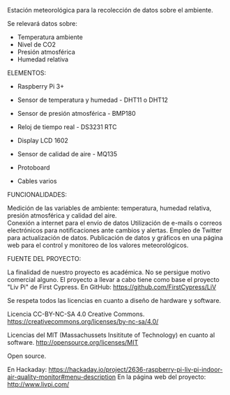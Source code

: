 Estación meteorológica para la recolección de datos sobre el ambiente.

Se relevará datos sobre:
- Temperatura ambiente
- Nivel de CO2
- Presión atmosférica
- Humedad relativa

ELEMENTOS: 

- Raspberry Pi 3+ 
- Sensor de temperatura y humedad - DHT11 o DHT12 
- Sensor de presión atmosférica - BMP180 
- Reloj de tiempo real - DS3231 RTC 
- Display LCD 1602 
- Sensor de calidad de aire - MQ135 

- Protoboard 
- Cables varios 



FUNCIONALIDADES: 

Medición de las variables de ambiente: temperatura, humedad relativa, presión atmosférica y calidad del aire.  
Conexión a internet para el envío de datos 
Utilización de e-mails o correos electrónicos para notificaciones ante cambios y alertas. 
Empleo de Twitter para actualización de datos. 
Publicación de datos y gráficos en una página web para el control y monitoreo de los valores meteorológicos. 

 
FUENTE DEL PROYECTO: 

La finalidad de nuestro proyecto es académica. No se persigue motivo comercial alguno. 
El proyecto a llevar a cabo tiene como base el proyecto "Liv Pi" de First Cypress. 
En GitHub: https://github.com/FirstCypress/LiV

Se respeta todos las licencias en cuanto a diseño de hardware y software. 

Licencia CC-BY-NC-SA 4.0 Creative Commons. 
https://creativecommons.org/licenses/by-nc-sa/4.0/

Licencias del MIT (Massachussets Insititute of Technology) en cuanto al software. 
http://opensource.org/licenses/MIT

Open source. 

En Hackaday: https://hackaday.io/project/2636-raspberry-pi-liv-pi-indoor-air-quality-monitor#menu-description 
En la página web del proyecto:  http://www.livpi.com/ 
